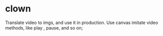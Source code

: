 # clown
Translate video to imgs, and use it in production. Use canvas imitate video methods, like play , pause, and so on;
